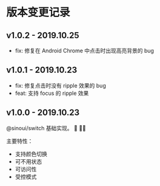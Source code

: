 # 版本变更记录

## v1.0.2 - 2019.10.25

- fix: 修复在 Android Chrome 中点击时出现高亮背景的 bug

## v1.0.1 - 2019.10.23

- fix: 修复点击时没有 ripple 效果的 bug
- feat: 支持 focus 的 ripple 效果

## v1.0.0 - 2019.10.23

@sinoui/switch 基础实现。 :tada: :tada::tada:

主要特性：

- 支持颜色切换
- 可不用状态
- 可访问性
- 受控模式
